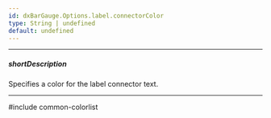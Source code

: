 ```yaml
---
id: dxBarGauge.Options.label.connectorColor
type: String | undefined
default: undefined
---
```

---
##### shortDescription
Specifies a color for the label connector text.

---
#include common-colorlist